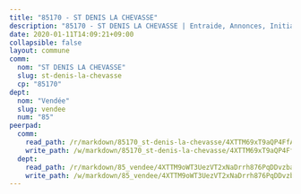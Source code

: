 ```yaml
---
title: "85170 - ST DENIS LA CHEVASSE"
description: "85170 - ST DENIS LA CHEVASSE | Entraide, Annonces, Initiatives"
date: 2020-01-11T14:09:21+09:00
collapsible: false
layout: commune
comm:
  nom: "ST DENIS LA CHEVASSE"
  slug: st-denis-la-chevasse
  cp: "85170"
dept:
  nom: "Vendée"
  slug: vendee
  num: "85"
peerpad:
  comm:
    read_path: /r/markdown/85170_st-denis-la-chevasse/4XTTM69xT9aQP4FfAXRLvU7H1DNc4qQSfSDLXkfMEk7f4HNxd
    write_path: /w/markdown/85170_st-denis-la-chevasse/4XTTM69xT9aQP4FfAXRLvU7H1DNc4qQSfSDLXkfMEk7f4HNxd-K3TgUararSrH9D43V4C9HJALUuYY75vJ9epLVqvxgaKA4nwcNvSUZBeRhmvwsY3eMWQVAR3NLGwCy1dsg6SmFMc3F9bkDDCDKLLSvmECsx7gXf9CiktY6KPUVuEjUKfCA7ciFj33
  dept:
    read_path: /r/markdown/85_vendee/4XTTM9oWT3UezVT2xNaDrrh876PqDDvzbaovSPP6P6ha63Ezk
    write_path: /w/markdown/85_vendee/4XTTM9oWT3UezVT2xNaDrrh876PqDDvzbaovSPP6P6ha63Ezk-K3TgTz4T2Ao5CxcmNgKRpi6DXEbSZWgvvZNdT7V4KiJycR1vvtGLxg5iYYYKajishdNzKNazAywn7vjwqtQs859ALiENaqFJQsULDwd4rYqVPy8n3JbNCeuPxinCnetCgcSuCcyv
---
```



